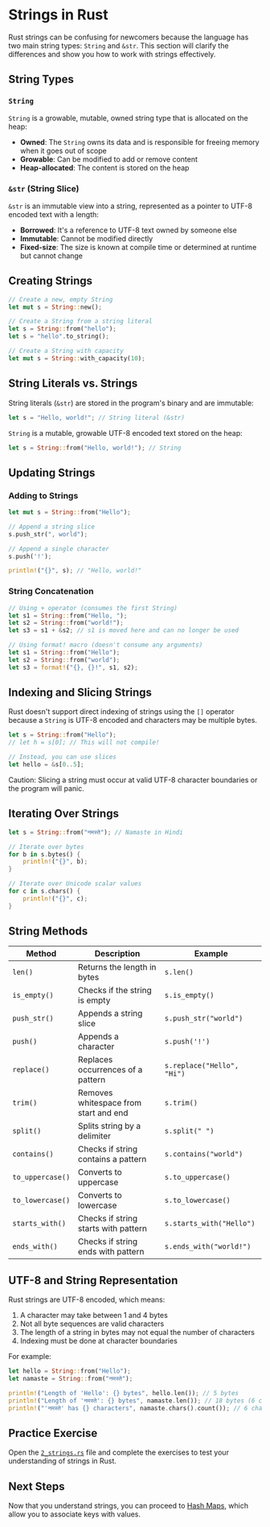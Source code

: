 # Strings in Rust

Rust strings can be confusing for newcomers because the language has two main string types: `String` and `&str`. This section will clarify the differences and show you how to work with strings effectively.

## String Types

### `String`

`String` is a growable, mutable, owned string type that is allocated on the heap:

- **Owned**: The `String` owns its data and is responsible for freeing memory when it goes out of scope
- **Growable**: Can be modified to add or remove content
- **Heap-allocated**: The content is stored on the heap

### `&str` (String Slice)

`&str` is an immutable view into a string, represented as a pointer to UTF-8 encoded text with a length:

- **Borrowed**: It's a reference to UTF-8 text owned by someone else
- **Immutable**: Cannot be modified directly
- **Fixed-size**: The size is known at compile time or determined at runtime but cannot change

## Creating Strings

```rust
// Create a new, empty String
let mut s = String::new();

// Create a String from a string literal
let s = String::from("hello");
let s = "hello".to_string();

// Create a String with capacity
let mut s = String::with_capacity(10);
```

## String Literals vs. Strings

String literals (`&str`) are stored in the program's binary and are immutable:

```rust
let s = "Hello, world!"; // String literal (&str)
```

`String` is a mutable, growable UTF-8 encoded text stored on the heap:

```rust
let s = String::from("Hello, world!"); // String
```

## Updating Strings

### Adding to Strings

```rust
let mut s = String::from("Hello");

// Append a string slice
s.push_str(", world");

// Append a single character
s.push('!');

println!("{}", s); // "Hello, world!"
```

### String Concatenation

```rust
// Using + operator (consumes the first String)
let s1 = String::from("Hello, ");
let s2 = String::from("world!");
let s3 = s1 + &s2; // s1 is moved here and can no longer be used

// Using format! macro (doesn't consume any arguments)
let s1 = String::from("Hello");
let s2 = String::from("world");
let s3 = format!("{}, {}!", s1, s2);
```

## Indexing and Slicing Strings

Rust doesn't support direct indexing of strings using the `[]` operator because a `String` is UTF-8 encoded and characters may be multiple bytes.

```rust
let s = String::from("Hello");
// let h = s[0]; // This will not compile!

// Instead, you can use slices
let hello = &s[0..5];
```

Caution: Slicing a string must occur at valid UTF-8 character boundaries or the program will panic.

## Iterating Over Strings

```rust
let s = String::from("नमस्ते"); // Namaste in Hindi

// Iterate over bytes
for b in s.bytes() {
    println!("{}", b);
}

// Iterate over Unicode scalar values
for c in s.chars() {
    println!("{}", c);
}
```

## String Methods

| Method            | Description                              | Example                             |
|-------------------|------------------------------------------|-------------------------------------|
| `len()`           | Returns the length in bytes              | `s.len()`                           |
| `is_empty()`      | Checks if the string is empty            | `s.is_empty()`                      |
| `push_str()`      | Appends a string slice                   | `s.push_str("world")`               |
| `push()`          | Appends a character                      | `s.push('!')`                       |
| `replace()`       | Replaces occurrences of a pattern        | `s.replace("Hello", "Hi")`          |
| `trim()`          | Removes whitespace from start and end    | `s.trim()`                          |
| `split()`         | Splits string by a delimiter             | `s.split(" ")`                      |
| `contains()`      | Checks if string contains a pattern      | `s.contains("world")`               |
| `to_uppercase()`  | Converts to uppercase                    | `s.to_uppercase()`                  |
| `to_lowercase()`  | Converts to lowercase                    | `s.to_lowercase()`                  |
| `starts_with()`   | Checks if string starts with pattern     | `s.starts_with("Hello")`            |
| `ends_with()`     | Checks if string ends with pattern       | `s.ends_with("world!")`             |

## UTF-8 and String Representation

Rust strings are UTF-8 encoded, which means:

1. A character may take between 1 and 4 bytes
2. Not all byte sequences are valid characters
3. The length of a string in bytes may not equal the number of characters
4. Indexing must be done at character boundaries

For example:
```rust
let hello = String::from("Hello");
let namaste = String::from("नमस्ते");

println!("Length of 'Hello': {} bytes", hello.len()); // 5 bytes
println!("Length of 'नमस्ते': {} bytes", namaste.len()); // 18 bytes (6 characters)
println!("'नमस्ते' has {} characters", namaste.chars().count()); // 6 characters
```

## Practice Exercise

Open the [`2_strings.rs`](./2_strings.rs) file and complete the exercises to test your understanding of strings in Rust.

## Next Steps

Now that you understand strings, you can proceed to [Hash Maps](../03_hash_maps/README.md), which allow you to associate keys with values. 